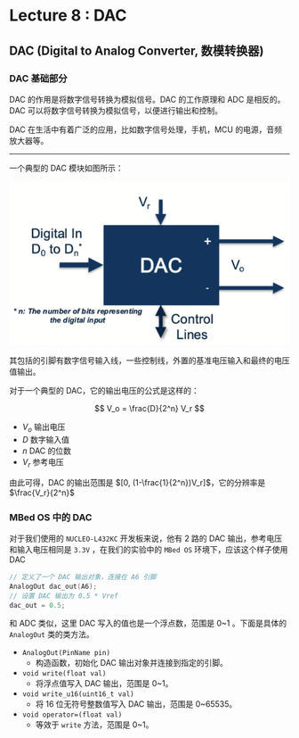 # Lecture 8 : DAC

## DAC (Digital to Analog Converter, 数模转换器)

### DAC 基础部分

DAC 的作用是将数字信号转换为模拟信号。DAC 的工作原理和 ADC 是相反的。DAC 可以将数字信号转换为模拟信号，以便进行输出和控制。

DAC 在生活中有着广泛的应用，比如数字信号处理，手机，MCU 的电源，音频放大器等。

---

一个典型的 DAC 模块如图所示：

![DAC](Lecture8.assets/1745226672304.png)

其包括的引脚有数字信号输入线，一些控制线，外置的基准电压输入和最终的电压值输出。

对于一个典型的 DAC，它的输出电压的公式是这样的：

$$
V_o = \frac{D}{2^n} V_r
$$

- $V_o$ 输出电压
- $D$ 数字输入值
- $n$ DAC 的位数
- $V_r$ 参考电压

由此可得，DAC 的输出范围是 $[0, (1-\frac{1}{2^n})V_r]$，它的分辨率是 $\frac{V_r}{2^n}$

### MBed OS 中的 DAC

对于我们使用的 `NUCLEO-L432KC` 开发板来说，他有 2 路的 DAC 输出，参考电压和输入电压相同是 `3.3V` ，在我们的实验中的 `MBed OS` 环境下，应该这个样子使用 DAC

```cpp
// 定义了一个 DAC 输出对象，连接在 A6 引脚
AnalogOut dac_out(A6);
// 设置 DAC 输出为 0.5 * Vref
dac_out = 0.5;
```

和 ADC 类似，这里 DAC 写入的值也是一个浮点数，范围是 0~1 。下面是具体的 `AnalogOut` 类的类方法。

- `AnalogOut(PinName pin)`
  - 构造函数，初始化 DAC 输出对象并连接到指定的引脚。
- `void write(float val)`
  - 将浮点值写入 DAC 输出，范围是 0~1。
- `void write_u16(uint16_t val)`
  - 将 16 位无符号整数值写入 DAC 输出，范围是 0~65535。
- `void operator=(float val)`
  - 等效于 `write` 方法，范围是 0~1。
